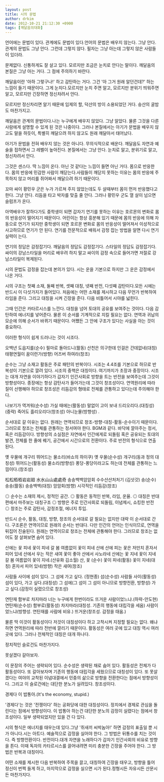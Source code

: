 ```yaml
---
layout: post
title: 시의 문법
author: drkim
date: 2012-10-21 21:12:30 +0900
tags: [깨달음의대화]
---
```


  언어에는 문법이 있다. 관계에도 문법이 있다.언어의 문법은 배우지 않는다. 그냥 안다. 관계의 문법도 그냥 안다. 그런데 그렇지 않다. 필자는 그냥 아는데 그렇지 않은 사람들이 있더라.






  문제없다. 신통하게도 잘 살고 있다. 모르지만 조금은 눈치로 안다는 말이다. 깨달음의 본질은 그냥 아는 거다. 그 점에 주의하기 바란다.






  깨달음이란 '아하 그렇구나!' 하고 감탄하는 거다. 그건 '아 그거 원래 알던건데?' 하는 느낌이 들기 때문이다. 그게 눈치다.모르지만 눈치 주면 알고, 모르지만 분위기 띄워주면 알고, 모르지만 긴장하면 정신차려서 안다.






  모르지만 정신차리면 알기 때문에 임제의 할, 덕산의 방이 소용되었던 거다. 숭산의 굴밤도 마찬가지고.






  깨달음은 관계의 문법이다.나는 누구에게 배우지 않았다. 그냥 알았다. 물론 그것을 다른 사람에게 설명할 수 있게 된 것은 나중이다. 그러나 본질에서는 아기가 문법을 배우지 않고도 말을 하듯이, 특별히 깨달으려 하지 않고도 원래 깨달아서 태어났다.






  아기가 문법을 전혀 배우지 않는 것은 아니다. 무의식적으로 배운다. 깨달음도 자연과 예술을 접하면서 그 레벨이 높아진다. 본질에서는 그냥 안다. 눈치로 알고, 분위기로 알고, 정신차려서 안다.






  그것은 센스다. 딱 느낌이 온다. 아닌 것 같다는 느낌이 들면 아닌 거다. 몸으로 반응한다. 몸의 반응에 민감한 사람이 깨닫는다.사람들이 깨닫지 못하는 이유는 몸의 반응에 주목하지 않고 머리를 쥐어짜서 깨달으려 하기 때문이다.






  꼬마 싸이 황민우 군은 누가 가르쳐 주지 않았는데도 두 살때부터 몸이 먼저 반응했다고 한다. 그냥 안다. 리듬을 타고 박자를 맞출 줄 안다. 그러나 황민우 군도 열 살이 넘으면 슬럼프가 온다.






  아역배우가 잘하다가도 중학생이 되면 갑자기 연기를 못하는 이유는 호르몬의 변화로 몸의 반응성이 떨어지기 때문이다. 어린이는 항상 흥분해 있기 때문에 몸의 반응에 의해 자동으로 연기가 되지만 중학생이 되면 호르몬 변화로 몸의 반응성이 떨어져서 이성적으로 사고하므로 연기가 안 된다. 연기를 전문적으로 배워서 감정 잡는 방법을 알면 다시 연기실력이 는다.






  연기의 정답은 감정잡기다. 깨달음의 정답도 감정잡기다. 스타일의 정답도 감정잡기다. 싸이의 강남스타일을 머리로 배우려 하지 말고 싸이의 감정 속으로 들어가면 저절로 강남스타일이 복제된다.






  시의 문법도 감정을 잡는데 본의가 있다. 시는 운을 기본으로 하지만 그 운은 감정에서 나온 거다.






  시의 구조는 첫째 소재, 둘째 반복, 셋째 대칭, 넷째 반전, 다섯째 감탄이다.모든 시에는 반드시 이 다섯가지가 들어있다. 처음에는 어떤 소재를 제시하고 다음 무언가 반복하여 라임을 준다. 그리고 대칭을 시켜 긴장을 준다. 다음 비틀어서 시야를 넓힌다.






  그때 인간은 카타르시스를 느낀다. 대칭을 넘어 토대의 공유를 보여주는 것이다. 다음 감탄하여 에너지를 넣어준다. 물론 이 순서를 기계적으로 지킬 필요는 없다. 연역과 귀납의 모순에 의해 순서가 바뀌기 때문이다. 어쨌든 그 안에 구조가 있다는 사실을 아는 것이 중요하다.






  이러한 형식이 쉽게 드러나는 것이 시조다.






  오백년 도읍지를(순수) 필마로 돌아드니(활동) 산천은 의구한데 인걸은 간데없네(대칭) 태평연월이 꿈이런가(방향) 어즈버 하여라(창조)






  순수는 그냥 소재고 활동은 주로 패턴의 반복이다. 시조는 4.4조를 기본으로 하므로 반복성이 기본으로 깔려 있다. 시조의 중핵은 대칭이다. 여기까지가 초장과 중장이다. 시조는 대개 자연을 이야기하다가 갑자기 인간사회로 방향을 트는 반전을 보여주는데 그것이 방향성이다. 종장에는 항상 감탄사가 들어가는데 그것이 창조성이다. 연역원리에 따라 질이 선행해야 하므로 창조성은 리듬감의 형태로 전체를 관통하고 있다는데 주의해야 한다.






  나보기가 역겨워(순수성) 가실 때에는(활동성) 말없이 고이 보내 드리오리다.(대칭성) (중략) 죽어도 흘리오리다(창조성) 아니눈물(방향성) .






  순서대로 갈 이유는 없다. 원래는 연역되므로 창조-방향-대칭-활동-순수이기 때문이다. 그러므로 창조는 전체를 관통하는 정서여야 한다. BGM과 같다. 바닥에 깔아주는 정서, 혹은 리듬감이다. 방향성의 소실점은 자연에서 인간에게로 되돌림 혹은 공유되는 토대의 발견, 전체를 한 줄에 꿰기, 공간에서 시간으로의 전환이다. 주로 반전의 형식으로 연출된다.






  옛 우물에 개구리 뛰어드는 물소리(바쇼의 하이쿠) 옛 우물(순수성) 개구리(동과 정의 대칭성) 뛰어드는(활동성) 물소리(방향성) 퐁당-퐁당이라고도 하는데 전체를 관통하는 느낌이다.(창조성)






  松松栢栢岩岩廻 水水山山處處奇 송송백백암암회 수수산산처처기 (김삿갓) 송(순수) 송송(활동) 송송백백(대칭) 암암회(방향) 시각적인 리듬감(창조)






  ◎ 순수는 소재의 제시, 정적인 공간. ◎ 활동은 동적인 반복, 라임, 운율. ◎ 대칭은 반대편에서 마주보는 대칭구조 ◎ 방향은 주로 인간사회로 되돌림, 이념제시, 쇼킹한 반전 ◎ 창조는 주로 감탄사, 감정조절, 에너지 투입.






  반드시 순수, 활동, 대칭, 방향, 창조의 순서대로 갈 필요는 없지만 대략 이 순서대로 간다. 구조론은 연역이므로 원래의 순서는 반대다. 다만 인간의 언어는 인식이므로, 연역을 뒤집어 진술된다. 원래는 연역이므로 창조는 전체에 관통해야 한다. 그러므로 창조는 없어도 잘 살펴보면 숨어 있다.






  산에는 꽃 피네 꽃이 피네 갈 봄 여름없이 꽃이 피네 산에 산에 피는 꽃은 저만치 혼자서 피어 있네 산에서 우는 작은 새여 꽃이 좋아 산에서 사노라네 산에는 꽃 지네 꽃이 지네 갈 봄 여름없이 꽃이 지네.(산유화 김소월) 산, 꽃 (순수) 꽃이 피네(활동) 꽃이 지네(대칭) 혼자서 피어 있네(방향) 작은 새여(창조)






  사람들 사이에 섬이 있다. 그 섬에 가고 싶다. (정현종) 섬(순수성) 사람들 사이(활동성) 섬이 있다, 가고 싶다.(대칭성) 그 섬에(그 섬이 그 섬이 아니므로 방향전환, 방향성) 가고 싶다.(감정이 실렸으므로 창조성)






  연탄재 함부로 차지마라 너는 누구에게 한번이라도 뜨거운 사람이었느냐.(하략-안도현) 연탄재(순수성) 함부로(활동성) 차지마라(대칭성. 기존의 행동에 대립각을 세움) 사람이었느냐(방향성. 연탄재를 사람에 비유.) 뜨거운(창조성. 감정을 태움.)






  물론 딱 이것이 활동성이다 저것이 대칭성이다 하고 고착시켜 지정할 필요는 없다. 왜냐하면 연역원리에 따라 전반에 깔리기 때문이다. 활동성은 여러 곳에 있고 대칭 역시 여러곳에 있다. 그러나 전체적인 대칭은 대개 하나다.






  정치적인 슬로건도 마찬가지다.






  못살겠다 갈아보자.



   이 문장의 주어는 생략되어 있다. 순수성은 생략된 채로 숨어 있다. 활동성은 전체가 다 활동성이다. 또 갈아보자며 기존의 행동에 대립각을 세웠으므로 대칭성이 있다. 또 못살겠다는 여야의 교착된 이념대결에서 민중의 삶으로 방향을 전환한다는 점에서 방향성이다. 그리고 이 슬로건에는 대단한 분노가 실려있다. 창조성이다.






  경제다 이 밥통아.(It's the economy, stupid.)



   '경제다'는 것은 '전쟁이다' 하는 공화당에 대한 대칭성이다. 정치에서 경제로 관심을 돌린다는 점에서 방향성이다. 이 밥통아 하는건 대단한 분노의 감정이 실렸다는 점에서 창조성이다. 일부 생략되었지만 있을 건 다 있다.






  시의 형식은 에너지를 태우는데 있다.그냥 '쥐새끼 씨박놈아!' 하면 감정의 표출일 뿐 시가 아니다.시는 아트다. 예술적으로 감정을 실어야 한다. 그 방법은 뒤통수를 치는 것이다. 즉 방향전환이다. 반전이다.대개 자연을 노래하다가 갑자기 인간사회의 비유로 방향을 튼다. 이때 독자의 카타르시스를 끌어내려면 미리 충분한 긴장을 주어야 한다. 그 방법은 반복과 대칭이다.






  어떤 소재를 제시한 다음 반복하여 주목을 끌고, 대칭하여 긴장을 태우고, 방향을 틀어 정신이 번쩍 들게 하고, 마지막으로 감정을 실으면 시가 된다.정형시든 자유시든 산문시든 마찬가지다.



